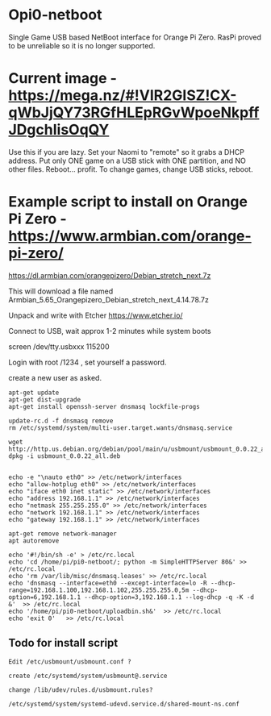 # Opi0-netboot
Single Game USB based NetBoot interface for Orange Pi Zero. RasPi proved to be unreliable so it is no longer supported. 

# Current image - https://mega.nz/#!VIR2GISZ!CX-qWbJjQY73RGfHLEpRGvWpoeNkpffJDgchIisOqQY
Use this if you are lazy. Set your Naomi to "remote" so it grabs a DHCP address. Put only ONE game on a USB stick with ONE partition, and NO other files. Reboot... profit. To change games, change USB sticks, reboot. 

# Example script to install on Orange Pi Zero - https://www.armbian.com/orange-pi-zero/

https://dl.armbian.com/orangepizero/Debian_stretch_next.7z

This will download a file named Armbian_5.65_Orangepizero_Debian_stretch_next_4.14.78.7z

Unpack and write with Etcher
https://www.etcher.io/

Connect to USB, wait approx 1-2 minutes while system  boots 

screen /dev/tty.usbxxx 115200
 
Login with root /1234 , set yourself a password. 

create a new user as asked. 

```
apt-get update
apt-get dist-upgrade
apt-get install openssh-server dnsmasq lockfile-progs

update-rc.d -f dnsmasq remove
rm /etc/systemd/system/multi-user.target.wants/dnsmasq.service

wget http://http.us.debian.org/debian/pool/main/u/usbmount/usbmount_0.0.22_all.deb
dpkg -i usbmount_0.0.22_all.deb


echo -e "\nauto eth0" >> /etc/network/interfaces
echo "allow-hotplug eth0" >> /etc/network/interfaces
echo "iface eth0 inet static" >> /etc/network/interfaces
echo "address 192.168.1.1" >> /etc/network/interfaces
echo "netmask 255.255.255.0" >> /etc/network/interfaces 
echo "network 192.168.1.1" >> /etc/network/interfaces
echo "gateway 192.168.1.1" >> /etc/network/interfaces

apt-get remove network-manager
apt autoremove

echo '#!/bin/sh -e' > /etc/rc.local
echo 'cd /home/pi/pi0-netboot/; python -m SimpleHTTPServer 80&' >> /etc/rc.local
echo 'rm /var/lib/misc/dnsmasq.leases' >> /etc/rc.local
echo 'dnsmasq --interface=eth0 --except-interface=lo -R --dhcp-range=192.168.1.100,192.168.1.102,255.255.255.0,5m --dhcp-option=6,192.168.1.1 --dhcp-option=3,192.168.1.1 --log-dhcp -q -K -d &'  >> /etc/rc.local
echo '/home/pi/pi0-netboot/uploadbin.sh&'  >> /etc/rc.local
echo 'exit 0'   >> /etc/rc.local
```

## Todo for install script ###

```
Edit /etc/usbmount/usbmount.conf ?

create /etc/systemd/system/usbmount@.service

change /lib/udev/rules.d/usbmount.rules?

/etc/systemd/system/systemd-udevd.service.d/shared-mount-ns.conf
```
